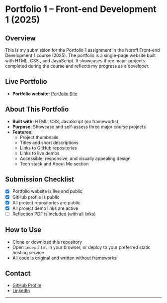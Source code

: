 # Portfolio 1 – Front-end Development 1 (2025)

## Overview
This is my submission for the Portfolio 1 assignment in the Noroff Front-end Development 1 course (2025). The portfolio is a single-page website built with HTML, CSS , and JavaScript. It showcases three major projects completed during the course and reflects my progress as a developer.

## Live Portfolio
- **Portfolio website:** [Portfolio Site](https://portfolio-fed1.netlify.app/)

## About This Portfolio
- **Built with:** HTML, CSS, JavaScript (no frameworks)
- **Purpose:** Showcase and self-assess three major course projects
- **Features:**
  - Project thumbnails
  - Titles and short descriptions
  - Links to GitHub repositories
  - Links to live demos
  - Accessible, responsive, and visually appealing design
  - Tech stack and About Me section

## Submission Checklist
- [x] Portfolio website is live and public
- [x] GitHub profile is public
- [x] All project repositories are public
- [x] All project demo links are active
- [ ] Reflection PDF is included (with all links)

## How to Use
- Clone or download this repository
- Open `index.html` in your browser, or deploy to your preferred static hosting service
- All code is original and written without frameworks

## Contact
- [GitHub Profile](https://github.com/fredrikborgstein)
- [LinkedIn](https://www.linkedin.com/in/fredrikborgstein/)

---

